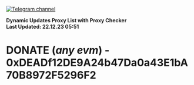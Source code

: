 [![Telegram channel](https://img.shields.io/endpoint?url=https://runkit.io/damiankrawczyk/telegram-badge/branches/master?url=https://t.me/n4z4v0d)](https://t.me/n4z4v0d) 

**Dynamic Updates Proxy List with Proxy Checker**  
**Last Updated: 22.12.23 05:51**

# DONATE (_any evm_) - 0xDEADf12DE9A24b47Da0a43E1bA70B8972F5296F2

